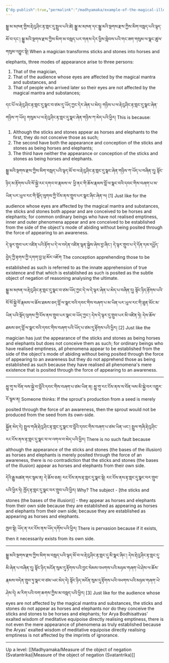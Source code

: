 ```yaml
---
{"dg-publish":true,"permalink":"/madhyamaka/example-of-the-magical-illusion/"}
---
```


སྒྱུ་མ་མཁན་གྱིས་རྡེའུ་ཤིང་རྟ་གླང་དུ་སྤྲུལ་པའི་ཚེ། སྒྱུ་མ་མཁན་དང་སྒྱུ་མའི་སྔགས་རྫས་ཀྱིས་མིག་བསླད་པའི་ལྟད་མོ་བ་དང་།
སྒྱུ་མའི་སྔགས་རྫས་ཀྱིས་མིག་མ་བསླད་པར་གནས་དེར་ཕྱིས་སླེབས་པའི་གང་ཟག་གསུམ་ལ་སྣང་ཚུལ་གསུམ་འབྱུང་སྟེ། 
When a magician transforms sticks and stones into horses and elephants, three modes of appearance arise to three persons:
1. That of the magician,
2. That of the audience whose eyes are affected by the magical mantra and substances, and
3. That of people who arrived later so their eyes are not affected by the magical mantra and substances;

དང་པོ་ལ་རྡེའུ་ཤིང་རྟ་གླང་དུ་སྣང་བ་ཙམ་དུ་ཡོད་ཀྱང་དེར་ཞེན་པ་མེད། 
གཉིས་པ་ལ་རྡེའུ་ཤིང་རྟ་གླང་དུ་སྣང་ཞེན་གཉིས་ཀ་ཡོད། གསུམ་པ་ལ་རྡེའུ་ཤིང་རྟ་གླང་དུ་སྣང་ཞེན་གཉིས་ཀ་མེད་པའི་ཕྱིར།
This is because:
1. Although the sticks and stones appear as horses and elephants to the first, they do not conceive those as such;
2. The second have both the appearance and conception of the sticks and stones as being horses and elephants;
3. The third have neither the appearance or conception of the sticks and stones as being horses and elephants.

སྒྱུ་མའི་སྔགས་རྫས་ཀྱིས་མིག་བསླད་པའི་ལྟད་མོ་བ་ལ་རྡེའུ་ཤིང་རྟ་གླང་དུ་སྣང་ཞེན་གཉིས་ཀ་ཡོད་པ་བཞིན་དུ། སྟོང་ཉིད་མ་རྟོགས་པའི་སོ་སྐྱེ་རང་དགའ་བ་རྣམས་ལ་
ཕྱི་ནང་གི་ཆོས་རྣམས་བློ་ལ་སྣང་བའི་དབང་གིས་བཞག་པ་མ་ཡིན་པར་ཡུལ་རང་གི་སྡོད་ལུགས་ཀྱི་ངོས་ནས་གྲུབ་པར་སྣང་ཞིང་ཞེན་ལ། 
[1] Just like for the audience whose eyes are affected by the magical mantra and substances, the sticks and stones both appear and are conceived to be horses and elephants; for common ordinary beings who have not realised emptiness, inner and outer phenomena appear and are conceived to be established from the side of the object's mode of abiding without being posited through the force of appearing to an awareness.

དེ་ལྟར་གྲུབ་པར་འཛིན་པའི་རྟོག་པ་དེ་ལ་བདེན་འཛིན་ལྷན་སྐྱེས་ཞེས་བྱ་ཞིང་། དེ་ལྟར་གྲུབ་པ་དེ་དོན་དམ་དཔྱོད་བྱེད་ཀྱི་རྟགས་ཀྱི་དགག་བྱ་ཕྲ་མོར་འཇོག
The conception apprehending those to be established as such is referred to as the innate apprehension of true existence and that which is established as such is posited as the subtle object of negation of reasoning analysing the ultimate.

སྒྱུ་མ་མཁན་ལ་རྡེའུ་ཤིང་རྟ་གླང་དུ་སྣང་བ་ཙམ་ཡོད་ཀྱང་དེ་ལ་དེ་ལྟར་ཞེན་པ་མེད་པ་བཞིན་དུ། སྟོང་ཉིད་རྟོགས་པའི་སོ་སོ་སྐྱེ་བོ་རྣམས་ལ་ཆོས་ཐམས་ཅད་བློ་ལ་སྣང་བའི་དབང་གིས་བཞག་པ་མ་ཡིན་པར་ཡུལ་རང་གི་ཐུན་མོང་མ་ཡིན་པའི་སྡོད་ལུགས་ཀྱི་ངོས་ནས་གྲུབ་པར་སྣང་བ་ཡོད་ཀྱང་། དེས་དེ་ལྟར་དུ་གྲུབ་པར་མི་འཛིན་ཏེ། 
དེས་ཆོས་ཐམས་ཅད་བློ་ལ་སྣང་བའི་དབང་གིས་བཞག་པའི་ཡོད་པ་ཙམ་དུ་རྟོགས་པའི་ཕྱིར།
[2] Just like the magician has just the appearance of the sticks and stones as being horses and elephants but does not conceive them as such; for ordinary beings who have realised emptiness, all phenomena appear to be established from the side of the object's mode of abiding without being posited through the force of appearing to an awareness but they do not apprehend those as being established as such because they have realised all phenomena's mere existence that is posited through the force of appearing to an awareness.

---
མྱུ་གུ་ས་བོན་ལས་སྐྱེ་བ་བློའི་དབང་གིས་བཞག་པ་ཙམ་ཡིན་ན། མྱུ་གུ་རང་ངོས་ནས་ས་བོན་ལས་མི་སྐྱེ་བར་འགྱུར་རོ་སྙམ་ན།
Someone thinks: If the sprout's production from a seed is merely posited through the force of an awareness, then the sprout would not be produced from the seed from its own-side.

སྐྱོན་མེད་དེ། སྤྲུལ་གཞི་རྡེའུ་ཤིང་རྟ་གླང་དུ་སྣང་བ་བློའི་དབང་གིས་བཞག་པ་ཙམ་ཡིན་ཡང་། སྤྲུལ་གཞི་རྡེའུ་ཤིང་རང་ངོས་ནས་རྟ་གླང་དུ་སྣང་བ་ལ་འགལ་བ་མེད་པའི་ཕྱིར།
There is no such fault because although the appearance of the sticks and stones (the bases of the illusion) as horses and elephants is merely posited through the force of an awareness, there is no contradiction that the sticks and stones (the bases of the illusion) appear as horses and elephants from their own side.

དེའི་རྒྱུ་མཚན་གང་སྙམ་ན། དེ་ཆོས་ཅན། རང་ངོས་ནས་རྟ་གླང་དུ་སྣང་སྟེ། རང་ངོས་ནས་རྟ་གླང་དུ་སྣང་བར་གྲུབ་པའི་ཕྱིར་ཏེ། ཁྱོད་རྟ་གླང་དུ་སྣང་བར་གྲུབ་པའི་ཕྱིར། 
Why? The subject - [the sticks and stones (the bases of the illusion)] - they appear as horses and elephants from their own side because they are established as appearing as horses and elephants from their own side; because they are established as appearing as horses and elephants.

ཁྱབ་སྟེ། ཡོད་ན་རང་ངོས་ནས་ཡོད་དགོས་པའི་ཕྱིར། 
There is pervasion because if it exists, then it necessarily exists from its own side.

---
སྒྱུ་མའི་སྔགས་རྫས་ཀྱིས་མིག་མ་བསླད་པའི་ལྟད་མོ་བ་ལ་རྡེའུ་ཤིང་རྟ་གླང་དུ་མི་སྣང་ཞིང་། དེས་རྡེའུ་ཤིང་རྟ་གླང་དུ་མི་ཞེན་པ་བཞིན་དུ། 
སྟོང་ཉིད་མངོན་སུམ་དུ་རྟོགས་པའི་བྱང་སེམས་འཕགས་པའི་མཉམ་གཞག་ཡེ་ཤེས་ལ་ཆོས་རྣམས་བདེན་གྲུབ་ཏུ་སྣང་བ་ཙམ་ཡང་མེད་དེ། 
སྟོང་ཉིད་མངོན་སུམ་དུ་རྟོགས་པའི་འཕགས་པའི་མཉམ་གཞག་ཡེ་ཤེས་དེ། མ་རིག་པའི་བག་ཆགས་ཀྱིས་མ་བསླད་པའི་ཕྱིར།
[3] Just like for the audience whose eyes are not affected by the magical mantra and substances, the sticks and stones do not appear as horses and elephants nor do they conceive the sticks and stones to be horses and elephants; for Arya Bodhisattvas' exalted wisdom of meditative equipoise directly realising emptiness, there is not even the mere appearance of phenomena as truly established because the Aryas' exalted wisdom of meditative equipoise directly realising emptiness is not affected by the imprints of ignorance.

---
Up a level: [[Madhyamaka/Measure of the object of negation (Svatantrika)\|Measure of the object of negation (Svatantrika)]]